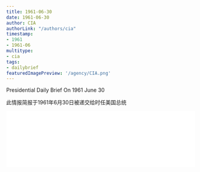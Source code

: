 ```yaml
---
title: 1961-06-30
date: 1961-06-30
author: CIA 
authorLink: "/authors/cia"
timestamp: 
- 1961
- 1961-06
multitype: 
- cia
tags: 
- dailybrief
featuredImagePreview: '/agency/CIA.png'
---
```



Presidential Daily Brief On 1961 June 30

此情报简报于1961年6月30日被递交给时任美国总统

<!--more-->





<div id="over" style="width:100%; overflow:hidden"> <iframe id="sFrame" name="sFrame" frameborder="no" border="0"  allowfullscreen marginwidth="0" scrolling="no" src = " /CIA/1961-06-30.html "  style = " position:absulute; width: 806px; top: 300;" > </iframe> </div>